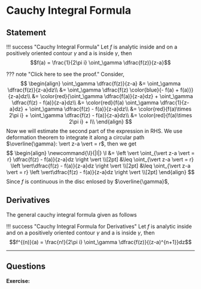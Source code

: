 # Cauchy Integral Formula

## Statement

!!! success "Cauchy Integral Formula"
    Let $f$ is analytic inside and on a positively oriented contour $\gamma$ and a is inside $\gamma$, then
    $$f(a) = \frac{1}{2\pi i} \oint_\gamma \dfrac{f(z)}{z-a}$$

??? note "Click here to see the proof."
    Consider,
    $$
    \begin{align}
        \oint_\gamma \dfrac{f(z)}{z-a} &= \oint_\gamma \dfrac{f(z)}{z-a}dz\\
        &= \oint_\gamma \dfrac{f(z) \color{blue}{- f(a) + f(a)}}{z-a}dz\\
        &= \color{red}{\oint_\gamma \dfrac{f(a)}{z-a}dz} + \oint_\gamma \dfrac{f(z) - f(a)}{z-a}dz\\
        &= \color{red}{f(a) \oint_\gamma \dfrac{1}{z-a}dz} + \oint_\gamma \dfrac{f(z) - f(a)}{z-a}dz\\
        &= \color{red}{f(a)\times 2\pi i} + \oint_\gamma \dfrac{f(z) - f(a)}{z-a}dz\\
        &= \color{red}{f(a)\times 2\pi i} + I\\
    \end{align}
    $$
    Now we will estimate the second part of the expression in RHS. We use deformation theorem to integrate it along a circular path $\overline{\gamma}: \vert z-a \vert = r$, then we get
    $$
    \begin{align}
        \newcommand{\I}{|I|} \I &= \left \vert \oint_{\vert z-a \vert = r} \dfrac{f(z) - f(a)}{z-a}dz \right \vert \\[2pt]
         &\leq  \oint_{\vert z-a \vert = r} \left \vert\dfrac{f(z) - f(a)}{z-a}dz \right \vert \\[2pt]
       &\leq  \oint_{\vert z-a \vert = r} \left \vert\dfrac{f(z) - f(a)}{z-a}dz \right \vert \\[2pt]
    \end{align}
    $$
    Since $f$ is continuous in the disc enlosed by $\overline{\gamma}$,

## Derivatives

The general cauchy integral formula given as follows

!!! success "Cauchy Integral Formula for Derivatives"
    Let $f$ is analytic inside and on a positively oriented contour $\gamma$ and a is inside $\gamma$, then
    $$f^{(n)}(a) = \frac{n!}{2\pi i} \oint_\gamma \dfrac{f(z)}{(z-a)^{n+1}}dz$$

***
## Questions
**Exercise:**
